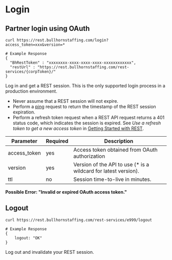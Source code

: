 # Login

## Partner login using OAuth

``` shell
curl https://rest.bullhornstaffing.com/login?access_token=xxx&version=*

# Example Response
{
  "BhRestToken" : "xxxxxxxx-xxxx-xxxx-xxxx-xxxxxxxxxxxx",
  "restUrl" : "https://rest.bullhornstaffing.com/rest-services/{corpToken}/"
}
```

Log in and get a REST session. This is the only supported login process in a production environment.

- Never assume that a REST session will not expire.
- Perform a [ping](#ping) request to return the timestamp of the REST session expiration.
- Perform a refresh token request when a REST API request returns a 401 status code, which indicates the session is expired. See *Use a refresh token to get a new access token* in [Getting Started with REST](/Getting-Started-with-REST).

Parameter | Required | Description
------ | -------- | -----
access_token | yes | Access token obtained from OAuth authorization |
version      | yes | Version of the API to use (\* is a wildcard for latest version). |
ttl          | no  | Session time-to-live in minutes. |

<aside class="warning"><strong>Possible Error: "Invalid or expired OAuth access token."</strong></aside>

## Logout

``` shell
curl https://rest.bullhornstaffing.com/rest-services/e999/logout

# Example Response
{
    logout: "OK"
}
```

Log out and invalidate your REST session.
 